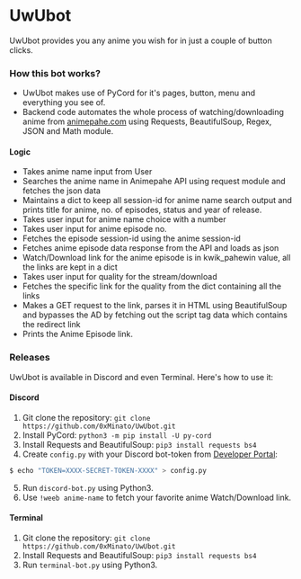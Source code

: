 # UwUbot
UwUbot provides you any anime you wish for in just a couple of button clicks.

### How this bot works?
- UwUbot makes use of PyCord for it's pages, button, menu and everything you see of.
- Backend code automates the whole process of watching/downloading anime from [animepahe.com](https://animepahe.com) using Requests, BeautifulSoup, Regex, JSON and Math module.

#### Logic
- Takes anime name input from User
- Searches the anime name in Animepahe API using request module and fetches the json data
- Maintains a dict to keep all session-id for anime name search output and prints title for anime, no. of episodes, status and year of release.
- Takes user input for anime name choice with a number
- Takes user input for anime episode no. 
- Fetches the episode session-id using the anime session-id
- Fetches anime episode data response from the API and loads as json
- Watch/Download link for the anime episode is in kwik_pahewin value, all the links are kept in a dict
- Takes user input for quality for the stream/download
- Fetches the specific link for the quality from the dict containing all the links
- Makes a GET request to the link, parses it in HTML using BeautifulSoup and bypasses the AD by fetching out the script tag data which contains the redirect link
- Prints the Anime Episode link.

### Releases
UwUbot is available in Discord and even Terminal. 
Here's how to use it:
#### Discord
1. Git clone the repository: `git clone https://github.com/0xMinato/UwUbot.git`
2. Install PyCord: `python3 -m pip install -U py-cord`
3. Install Requests and BeautifulSoup: `pip3 install requests bs4`
4. Create `config.py` with your Discord bot-token from [Developer Portal](https://discord.com/developers/applications):
```bash
$ echo "TOKEN=XXXX-SECRET-TOKEN-XXXX" > config.py
```
5. Run `discord-bot.py` using Python3.
6. Use `!weeb anime-name` to fetch your favorite anime Watch/Download link.

#### Terminal
1. Git clone the repository: `git clone https://github.com/0xMinato/UwUbot.git`
2. Install Requests and BeautifulSoup: `pip3 install requests bs4`
2. Run `terminal-bot.py` using Python3.
